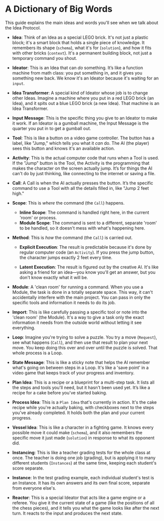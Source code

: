 # A Dictionary of Big Words

This guide explains the main ideas and words you'll see when we talk about the Idea Protocol.

- **Idea**: Think of an Idea as a special LEGO brick. It's not just a plastic block; it's a smart block that holds a single piece of knowledge. It remembers its shape (`schema`), what it's for (`solution`), and how it fits with other bricks (`context`). It's a permanent building block, not just a temporary command you shout.



- **Ideator**: This is an Idea that can *do* something. It’s like a function machine from math class: you put something in, and it gives you something new back. We know it's an Ideator because it's waiting for an `input`.



- **Idea Transformer**: A special kind of Ideator whose job is to change other Ideas. Imagine a machine where you put in a red LEGO brick (an Idea), and it spits out a blue LEGO brick (a new Idea). That machine is an Idea Transformer.



- **Input Message**: This is the specific thing you give to an Ideator to make it work. If an Ideator is a gumball machine, the Input Message is the quarter you put in to get a gumball out.



- **Tool**: This is like a button on a video game controller. The button has a label, like "Jump," which tells you what it *can* do. The AI (the player) sees this button and knows it's an available action.



- **Activity**: This is the actual computer code that runs when a Tool is used. If the "Jump" button is the Tool, the Activity is the programming that makes the character on the screen actually jump. It’s for things the AI can't do by just thinking, like connecting to the internet or saving a file.



- **Call**: A Call is when the AI actually presses the button. It’s the specific command to use a Tool with all the details filled in, like "Jump 2 feet high."



- **Scope**: This is *where* the command (the `Call`) happens.
  - **Inline Scope**: The command is handled right here, in the current 'room' or process.
  - **Module Scope**: The command is sent to a different, separate 'room' to be handled, so it doesn't mess with what's happening here.


- **Method**: This is *how* the command (the `Call`) is carried out.
  - **Explicit Execution**: The result is predictable because it's done by regular computer code (an `Activity`). If you press the jump button, the character jumps exactly 2 feet every time.



  - **Latent Execution**: The result is figured out by the creative AI. It's like asking a friend for an idea—you know you'll get an answer, but you don't know exactly what it will be.



- **Module**: A 'clean room' for running a command. When you use a Module, the task is done in a totally separate space. This way, it can't accidentally interfere with the main project. You can pass in only the specific tools and information it needs to do its job.



- **Import**: This is like carefully passing a specific tool or note into the 'clean room' (the Module). It's a way to give a task only the exact information it needs from the outside world without letting it see everything.



- **Loop**: Imagine you're trying to solve a puzzle. You try a move (`Request`), see what happens (`Call`), and then use that result to plan your next move. You keep doing this over and over until the puzzle is solved. That whole process is a Loop.



- **State Message**: This is like a sticky note that helps the AI remember what's going on between steps in a Loop. It's like a 'save point' in a video game that keeps track of your progress and inventory.



- **Plan Idea**: This is a recipe or a blueprint for a multi-step task. It lists all the steps and tools you'll need, but it hasn't been used yet. It’s like a recipe for a cake before you've started baking.



- **Process Idea**: This is a `Plan Idea` that's currently in action. It's the cake recipe while you're actually baking, with checkboxes next to the steps you've already completed. It holds both the plan and your current progress.



- **Vessel Idea**: This is like a character in a fighting game. It knows every possible move it could make (`schema`), and it also remembers the specific move it just made (`solution`) in response to what its opponent did.



- **Instancing**: This is like a teacher grading tests for the whole class at once. The teacher is doing one job (grading), but is applying it to many different students (`Instances`) at the same time, keeping each student's score separate.



- **Instance**: In the test grading example, each individual student's test is an Instance. It has its own answers and its own final score, separate from everyone else's.



- **Reactor**: This is a special Ideator that acts like a game engine or a referee. You give it the current state of a game (like the positions of all the chess pieces), and it tells you what the game looks like after the next turn. It reacts to the input and produces the next state.
